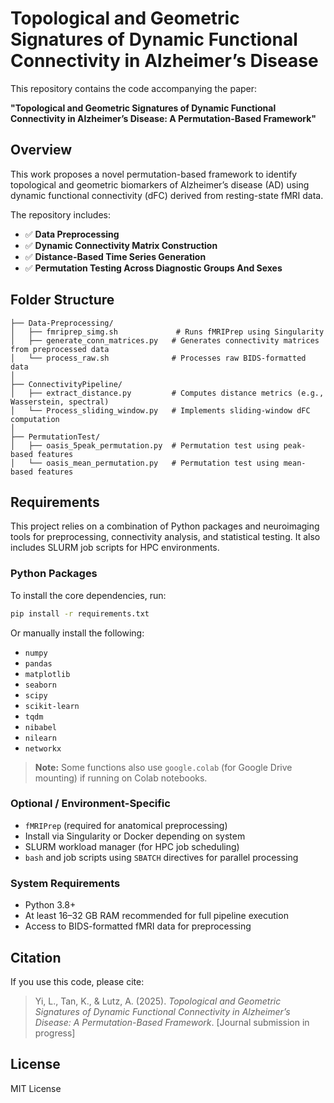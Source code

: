 # Topological and Geometric Signatures of Dynamic Functional Connectivity in Alzheimer’s Disease

This repository contains the code accompanying the paper:

**"Topological and Geometric Signatures of Dynamic Functional Connectivity in Alzheimer’s Disease: A Permutation-Based Framework"**

## Overview

This work proposes a novel permutation-based framework to identify topological and geometric biomarkers of Alzheimer’s disease (AD) using dynamic functional connectivity (dFC) derived from resting-state fMRI data.

The repository includes:

* ✅ **Data Preprocessing**
* ✅ **Dynamic Connectivity Matrix Construction**
* ✅ **Distance-Based Time Series Generation**
* ✅ **Permutation Testing Across Diagnostic Groups And Sexes**

## Folder Structure

```
├── Data-Preprocessing/
│   ├── fmriprep_simg.sh             # Runs fMRIPrep using Singularity
│   ├── generate_conn_matrices.py   # Generates connectivity matrices from preprocessed data
│   └── process_raw.sh              # Processes raw BIDS-formatted data
│
├── ConnectivityPipeline/
│   ├── extract_distance.py         # Computes distance metrics (e.g., Wasserstein, spectral)
│   └── Process_sliding_window.py   # Implements sliding-window dFC computation
│
├── PermutationTest/
│   ├── oasis_5peak_permutation.py  # Permutation test using peak-based features
│   └── oasis_mean_permutation.py   # Permutation test using mean-based features

```

## Requirements

This project relies on a combination of Python packages and neuroimaging tools for preprocessing, connectivity analysis, and statistical testing. It also includes SLURM job scripts for HPC environments.

### Python Packages

To install the core dependencies, run:

```bash
pip install -r requirements.txt
```

Or manually install the following:

* `numpy`
* `pandas`
* `matplotlib`
* `seaborn`
* `scipy`
* `scikit-learn`
* `tqdm`
* `nibabel`
* `nilearn`
* `networkx`

> **Note:** Some functions also use `google.colab` (for Google Drive mounting) if running on Colab notebooks.

### Optional / Environment-Specific

* `fMRIPrep` (required for anatomical preprocessing)
* Install via Singularity or Docker depending on system
* SLURM workload manager (for HPC job scheduling)
* `bash` and job scripts using `SBATCH` directives for parallel processing

### System Requirements

* Python 3.8+
* At least 16–32 GB RAM recommended for full pipeline execution
* Access to BIDS-formatted fMRI data for preprocessing

## Citation

If you use this code, please cite:

> Yi, L., Tan, K., & Lutz, A. (2025). *Topological and Geometric Signatures of Dynamic Functional Connectivity in Alzheimer’s Disease: A Permutation-Based Framework*. \[Journal submission in progress]

## License

MIT License
